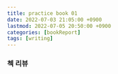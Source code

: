 ```yaml
---
title: practice book 01
date: 2022-07-03 21:05:00 +0900
lastmod: 2022-07-05 20:50:00 +0900
categories: [bookReport]
tags: [writing]
---
```


### 첵 리뷰

